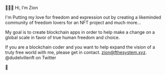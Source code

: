 🧙🏼‍♂️ Hi, I’m Zion

I'm Putting my love for freedom and expression out by creating a likeminded community of freedom lovers for an NFT project and much more...

My goal is to create blockchain apps in order to help make a change on a global scale in favor of true human freedom and choice.

If you are a blockchain coder and you want to help expand the vision of a truly free world with me, please get in contact. zion@fthesystem.xyz. @dudelvillenft on Twitter

🐅
